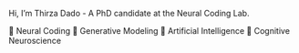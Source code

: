 Hi, I’m Thirza Dado - A PhD candidate at the Neural Coding Lab.

🧩 Neural Coding
👾 Generative Modeling
🤖 Artificial Intelligence
🧠 Cognitive Neuroscience

<!---
tdado/tdado is a ✨ special ✨ repository because its `README.md` (this file) appears on your GitHub profile.
You can click the Preview link to take a look at your changes.
--->
